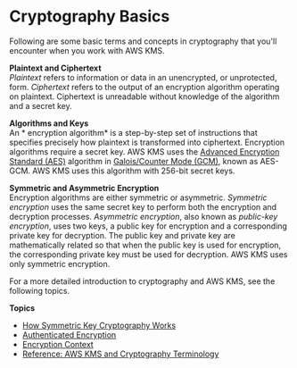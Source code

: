 # Cryptography Basics<a name="crypto-intro"></a>

Following are some basic terms and concepts in cryptography that you'll encounter when you work with AWS KMS\.

**Plaintext and Ciphertext**  
*Plaintext* refers to information or data in an unencrypted, or unprotected, form\. *Ciphertext* refers to the output of an encryption algorithm operating on plaintext\. Ciphertext is unreadable without knowledge of the algorithm and a secret key\.

**Algorithms and Keys**  
An * encryption algorithm* is a step\-by\-step set of instructions that specifies precisely how plaintext is transformed into ciphertext\. Encryption algorithms require a secret key\. AWS KMS uses the [Advanced Encryption Standard \(AES\)](https://en.wikipedia.org/wiki/Advanced_Encryption_Standard) algorithm in [Galois/Counter Mode \(GCM\)](https://en.wikipedia.org/wiki/Galois/Counter_Mode), known as AES\-GCM\. AWS KMS uses this algorithm with 256\-bit secret keys\.

**Symmetric and Asymmetric Encryption**  
Encryption algorithms are either symmetric or asymmetric\. *Symmetric encryption* uses the same secret key to perform both the encryption and decryption processes\. *Asymmetric encryption*, also known as *public\-key encryption*, uses two keys, a public key for encryption and a corresponding private key for decryption\. The public key and private key are mathematically related so that when the public key is used for encryption, the corresponding private key must be used for decryption\. AWS KMS uses only symmetric encryption\.

For a more detailed introduction to cryptography and AWS KMS, see the following topics\.

**Topics**
+ [How Symmetric Key Cryptography Works](crypto_overview.md)
+ [Authenticated Encryption](crypto_authen.md)
+ [Encryption Context](encryption-context.md)
+ [Reference: AWS KMS and Cryptography Terminology](crypto-terminology.md)